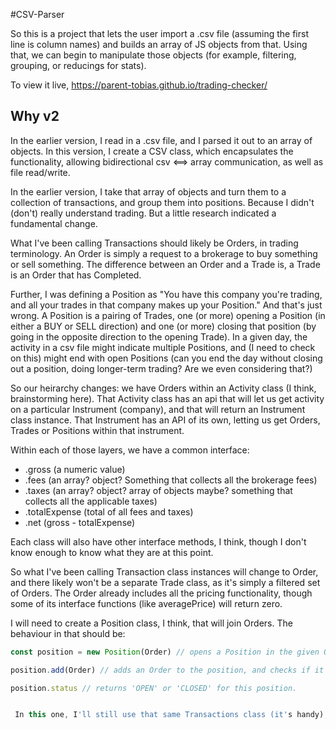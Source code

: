 #CSV-Parser

So this is a project that lets the user import a .csv file (assuming the first line is column names) and builds an array of JS objects from that. Using that, we can begin to manipulate those objects (for example, filtering, grouping, or reducings for stats).

To view it live, https://parent-tobias.github.io/trading-checker/

## Why v2

In the earlier version, I read in a .csv file, and I parsed it out to an array of objects. In this version, I create a CSV class, which encapsulates the functionality, allowing bidirectional csv <==> array communication, as well as file read/write.

In the earlier version, I take that array of objects and turn them to a collection of transactions, and group them into positions. Because I didn't (don't) really understand trading. But a little research indicated a fundamental change.

What I've been calling Transactions should likely be Orders, in trading terminology. An Order is simply a request to a brokerage to buy something or sell something. The difference between an Order and a Trade is, a Trade is an Order that has Completed.

Further, I was defining a Position as "You have this company you're trading, and all your trades in that company makes up your Position." And that's just wrong. A Position is a pairing of Trades, one (or more) opening a Position (in either a BUY or SELL direction) and one (or more) closing that position (by going in the opposite direction to the opening Trade). In a given day, the activity in a csv file might indicate multiple Positions, and (I need to check on this) might end with open Positions (can you end the day without closing out a position, doing longer-term trading? Are we even considering that?)

So our heirarchy changes: we have Orders within an Activity class (I think, brainstorming here). That Activity class has an api that will let us get activity on a particular Instrument (company), and that will return an Instrument class instance. That Instrument has an API of its own, letting us get Orders, Trades or Positions within that instrument.

Within each of those layers, we have a common interface:
- .gross (a numeric value)
- .fees (an array? object? Something that collects all the brokerage fees)
- .taxes (an array? object? array of objects maybe? something that collects all the applicable taxes)
- .totalExpense (total of all fees and taxes)
- .net (gross - totalExpense)

Each class will also have other interface methods, I think, though I don't know enough to know what they are at this point.

So what I've been calling Transaction class instances will change to Order, and there likely won't be a separate Trade class, as it's simply a filtered set of Orders. The Order already includes all the pricing functionality, though some of its interface functions (like averagePrice) will return zero.

I will need to create a Position class, I think, that will join Orders. The behaviour in that should be:

```js
const position = new Position(Order) // opens a Position in the given Order's direction.

position.add(Order) // adds an Order to the position, and checks if it closes. A position is closed when buy Orders and sell Orders are equal.

position.status // returns 'OPEN' or 'CLOSED' for this position.


 In this one, I'll still use that same Transactions class (it's handy), but I'll be changing the Positions class